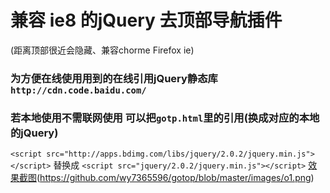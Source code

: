 # 兼容 ie8 的jQuery 去顶部导航插件
(距离顶部很近会隐藏、兼容chorme Firefox ie)
### 为方便在线使用用到的在线引用jQuery静态库`http://cdn.code.baidu.com/`
### 若本地使用不需联网使用 可以把`gotp.html`里的引用(换成对应的本地的jQuery)

`<script src="http://apps.bdimg.com/libs/jquery/2.0.2/jquery.min.js"></script>` 替换成
`<script src="jquery/2.0.2/jquery.min.js"></script>`
[效果截图](https://github.com/wy7365596/gotop/blob/master/images/o2.png)(https://github.com/wy7365596/gotop/blob/master/images/o1.png)
